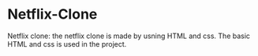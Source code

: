 # Netflix-Clone
Netflix clone: the netflix clone is made by usning HTML and css. The basic HTML and css is used in the project.
